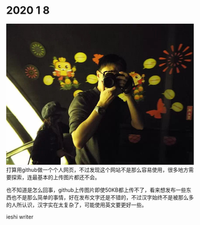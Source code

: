 # 2020 1 8
![image](https://github.com/ieshi02/ieshi02.github.io/blob/master/img/psb.jpg)
打算用github做一个个人网页，不过发现这个网站不是那么容易使用，很多地方需要探索，连最基本的上传图片都还不会。

也不知道是怎么回事，github上传图片即使50KB都上传不了，看来想发布一些东西也不是那么简单的事情，好在发布文字还是不错的，不过汉字始终不是被那么多的人所认识，汉字实在太复杂了，可能使用英文要更好一些。

ieshi writer


